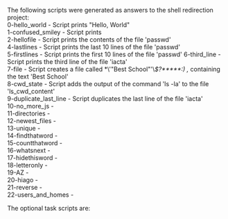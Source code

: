 The following scripts were generated as answers to the shell redirection project:  
0-hello_world - Script prints "Hello, World"  
1-confused_smiley - Script prints  
2-hellofile - Script prints the contents of the file 'passwd'  
4-lastlines - Script prints the last 10 lines of the file 'passwd'  
5-firstlines - Script prints the first 10 lines of the file 'passwd' 
6-third_line - Script prints the third line of the file 'iacta'  
7-file - Script creates a file called \*\\'"Best School"\'\\*$\?\*\*\*\*\*:) ,* containing the text 'Best School'  
8-cwd_state - Script adds the output of the command 'ls -la' to the file 'ls_cwd_content'  
9-duplicate_last_line - Script duplicates the last line of the file 'iacta'  
10-no_more_js -  
11-directories -  
12-newest_files -  
13-unique -  
14-findthatword -  
15-countthatword -  
16-whatsnext -  
17-hidethisword -  
18-letteronly -  
19-AZ -  
20-hiago -  
21-reverse -  
22-users_and_homes -  
  
The optional task scripts are:  
